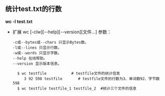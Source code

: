 ## 统计test.txt的行数

**wc -l test.txt**

* 扩展
wc [-clw][--help][--version][文件...]
参数：
    ```
    -c或--bytes或--chars 只显示Bytes数。
    -l或--lines 只显示行数。
    -w或--words 只显示字数。
    --help 在线帮助。
    --version 显示版本信息。
    ```

        $ wc testfile           # testfile文件的统计信息
           3 92 598 testfile       # testfile文件的行数为3、单词数92、字节数598
        $ wc testfile testfile_1 testfile_2  #统计三个文件的信息